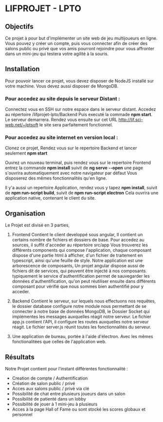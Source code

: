 # LIFPROJET - LPTO
## Objectifs
Ce projet à pour but d'implémenter un site web de jeu multijoueurs en ligne.
Vous pouvez y créer un compte, puis vous connecter afin de créer des salons public ou privé que vos amis pourront rejoindre pour vous affronter dans un mini-jeu
qui testera votre agilité à la souris.

## Installation
Pour pouvoir lancer ce projet,
vous devez disposer de NodeJS installé sur votre machine.
Vous devez aussi disposer de MongoDB.

### Pour accedez au site depuis le serveur Distant :
Connectez vous en SSH sur notre espace dans le serveur distant.
Accedez au répertoire /lifprojet-lpto/Backend
Puis executé la commade **npm start**.
Le serveur demarrera.
Rendez vous ensuite sur cet URL http://lif.sci-web.net/~lptsoft le site sera parfaitement fonctionnel.

### Pour accedez au site internet en version local :
Clonez ce projet,
Rendez vous sur le repertoire Backend et lancer seulement
**npm start**

Ouvrez un nouveau terminal, puis rendez vous sur le repertoire Frontend
entrez la commande **npm install**
suivit de **ng serve --open**
une page s'ouvrira automatiquement avec notre navigateur par défaut
Vous disposerez des mêmes fonctionnalités qu'en ligne.

Il y'a aussi un repertoire Application, rendez vous y
tapez **npm install**, suivit de **npm run-script build**,
suivit de **npm run-script electron**
Cela ouvrira une application native, contenant le client du site.

## Organisation

Le Projet est divisé en 3 parties,
1. Frontend Contient le client developpé sous angular,
Il contient un certains nombre de fichiers et dossiers de base.
Pour accedez au sources, il suffit d'acceder au répertoire src/app
Vous trouverez les différents components qui compose l'application, chaque composant dispose d'une partie html à afficher, d'un fichier de traitement en typescript, ainsi qu'une feuille de style.
Notre application est une arborescence de composants,
Un projet angular dispose aussi de fichiers dit de services, qui peuvent être injecté à nos composants.
typiquement le service d'authentification permet de sauvegarder les données d'authentification, qu'on peut réutiliser ensuite dans différents composant pour vérifié que nous sommes bien authentifié pour y acceder.

2. Backend Contient le serveur, sur lequels nous effectuons nos requêtes, le dossier database configure notre module nous permettant de se connecter à notre base de données MongoDB, le Dossier Socket qui implémentes les messages auxquelles réagit notre serveur. Le fichier app.js contient l'API, il configure les routes auxquelles notre serveur réagit. Le fichier server.js réunit toutes les fonctionnalités du serveur.

3. Une application de bureau, portée à l'aide d'électron. Avec les mêmes fonctionalitées que celles de l'application web.


## Résultats

Notre Projet contient pour l'instant différentes fonctionnalité : 

- Creation de compte / Authentification
- Création de salon public / privé
- Acces aux salons public / privé via clé
- Possibilité de chat entre plusieurs joueurs dans un salon
- Possibilité de patienté dans un lobby
- Possibilité de jouer à 1 mini-jeu à plusieurs
- Acces à la page Hall of Fame ou sont stocké les scores globaux et personnel


